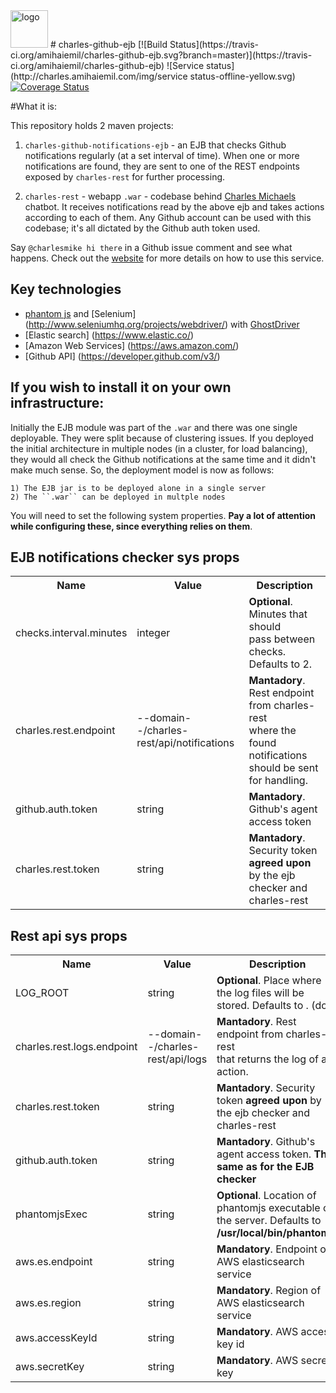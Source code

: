 <img alt="logo" src="http://www.amihaiemil.com/images/logo_mic.PNG" width="60" height="60"/>
# charles-github-ejb
[![Build Status](https://travis-ci.org/amihaiemil/charles-github-ejb.svg?branch=master)](https://travis-ci.org/amihaiemil/charles-github-ejb)
![Service status](http://charles.amihaiemil.com/img/service status-offline-yellow.svg)
<a href='https://coveralls.io/github/amihaiemil/charles-github-ejb?branch=master'><img src='https://coveralls.io/repos/github/amihaiemil/charles-github-ejb/badge.svg?branch=master' alt='Coverage Status' /></a>

#What it is: 

This repository holds 2 maven projects:

1) ``charles-github-notifications-ejb`` - an EJB that checks Github notifications regularly (at a set interval of time). When one or more notifications are found, they are sent
to one of the REST endpoints exposed by ``charles-rest`` for further processing.

2) ``charles-rest`` - webapp ``.war`` - codebase behind [Charles Michaels](https://www.github.com/charlesmike) chatbot. It receives notifications read by the above ejb and takes
actions according to each of them. Any Github account can be used with this codebase; it's all dictated by the Github auth token used.

Say ``@charlesmike hi there`` in a Github issue comment and see what happens. 
Check out the [website](http://charles.amihaiemil.com) for more details on how to use this service.

## Key technologies
- [phantom js](http://phantomjs.org/) and [Selenium] (http://www.seleniumhq.org/projects/webdriver/) with [GhostDriver](https://github.com/detro/ghostdriver)
- [Elastic search] (https://www.elastic.co/)
- [Amazon Web Services] (https://aws.amazon.com/)
- [Github API] (https://developer.github.com/v3/)

## If you wish to install it on your own infrastructure:

Initially the EJB module was part of the ``.war`` and there was one single deployable. They were split because of clustering issues.
If you deployed the initial architecture in multiple nodes (in a cluster, for load balancing), they would all check the Github notifications at the same time and 
it didn't make much sense. So, the deployment model is now as follows:

    1) The EJB jar is to be deployed alone in a single server
    2) The ``.war`` can be deployed in multple nodes

You will need to set the following system properties. **Pay a lot of attention while configuring these, since everything relies on them**.

## EJB notifications checker sys props
<table>
  <tr>
    <th>Name</th><th>Value</th><th>Description</th>
  </tr>
  <tr>
    <td>checks.interval.minutes</td>
    <td>integer</td>
    <td><b>Optional</b>. Minutes that should <br> pass between checks. Defaults to 2.</td>
  </tr>
  <tr>
    <td>charles.rest.endpoint</td>
    <td>--domain--/charles-rest/api/notifications</td>
    <td><b>Mantadory</b>. Rest endpoint from charles-rest<br>where the found notifications should be sent for handling.</td>
  </tr>
  <tr>
    <td>github.auth.token</td>
    <td>string</td>
    <td><b>Mantadory</b>. Github's agent access token</td>
  </tr>
  <tr>
    <td>charles.rest.token</td>
    <td>string</td>
    <td><b>Mantadory</b>. Security token <b>agreed upon</b> by the ejb checker and charles-rest</td>
  </tr>
</table>

## Rest api sys props
<table>
  <tr>
    <th>Name</th><th>Value</th><th>Description</th>
  </tr>
  <tr>
    <td>LOG_ROOT</td>
    <td>string</td>
    <td><b>Optional</b>. Place where the log files will be stored. Defaults to . (dot)</td>
  </tr>
  <tr>
    <td>charles.rest.logs.endpoint</td>
    <td>--domain--/charles-rest/api/logs</td>
    <td><b>Mantadory</b>. Rest endpoint from charles-rest<br>that returns the log of an action.</td>
  </tr>
  <tr>
    <td>charles.rest.token</td>
    <td>string</td>
    <td><b>Mantadory</b>. Security token <b>agreed upon</b> by the ejb checker and charles-rest</td>
  </tr>
  <tr>
    <td>github.auth.token</td>
    <td>string</td>
    <td><b>Mantadory</b>. Github's agent access token. <b>The same as for the EJB checker</b></td>
  </tr>
  <tr>
    <td>phantomjsExec</td>
    <td>string</td>
    <td><b>Optional</b>. Location of phantomjs executable on the server. Defaults to <b>/usr/local/bin/phantomjs</b></td>
  </tr>
  <tr>
    <td>aws.es.endpoint</td>
    <td>string</td>
    <td><b>Mandatory</b>. Endpoint of AWS elasticsearch service</td>
  </tr>
  <tr>
    <td>aws.es.region</td>
    <td>string</td>
    <td><b>Mandatory</b>. Region of AWS elasticsearch service</td>
  </tr>
  <tr>
    <td>aws.accessKeyId</td>
    <td>string</td>
    <td><b>Mandatory</b>. AWS access key id</td>
  </tr>
  <tr>
    <td>aws.secretKey</td>
    <td>string</td>
    <td><b>Mandatory</b>. AWS secret key</td>
  </tr>
  
</table>

